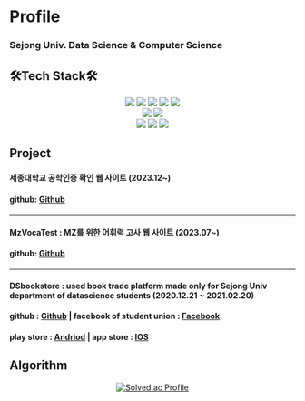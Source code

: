 # Profile

### Sejong Univ. Data Science & Computer Science

## 🛠Tech Stack🛠

<div align=center> 
  <img src="https://img.shields.io/badge/java-007396?style=for-the-badge&logo=java&logoColor=white"> 
  <img src="https://img.shields.io/badge/c++-00599C?style=for-the-badge&logo=c%2B%2B&logoColor=white">
  <img src="https://img.shields.io/badge/python-3776AB?style=for-the-badge&logo=python&logoColor=white">
  <img src="https://img.shields.io/badge/spring-6DB33F?style=for-the-badge&logo=spring&logoColor=white">
  <img src="https://img.shields.io/badge/springboot-6DB33F?style=for-the-badge&logo=springboot&logoColor=white">
  <br>
  <img src="https://img.shields.io/badge/postgresql-4169E1?style=for-the-badge&logo=postgresql&logoColor=white">
  <img src="https://img.shields.io/badge/mysql-4479A1?style=for-the-badge&logo=mysql&logoColor=white">
  <br>
  <img src="https://img.shields.io/badge/github-181717?style=for-the-badge&logo=github&logoColor=white">
  <img src="https://img.shields.io/badge/git-F05032?style=for-the-badge&logo=git&logoColor=white">
  <img src="https://img.shields.io/badge/jirasoftware-0052CC?style=for-the-badge&logo=jirasoftware&logoColor=white">
</div>


## Project

#### 세종대학교 공학인증 확인 웹 사이트 (2023.12~)
#### github: [Github](https://github.com/Sejong-Java-Study/Gimme-Gonghak-Auth)
***
#### MzVocaTest : MZ를 위한 어휘력 고사 웹 사이트 (2023.07~)
#### github: [Github](https://github.com/Sejong-Java-Study/mz-voca-test)
***
#### DSbookstore : used book trade platform made only for Sejong Univ department of datascience students (2020.12.21 ~ 2021.02.20)
#### github : [Github](https://github.com/gmltn9233/DSbookstore) | facebook of student union : [Facebook](https://ar-ar.facebook.com/permalink.php?story_fbid=2915189342139858&id=1815815088743961)
#### play store : [Andriod](https://play.google.com/store/apps/details?id=com.martini.DSbookstore) | app store : [IOS](https://github.com/Sunyeup-Kim/Sunyeup-Kim/blob/main/img/ios%EC%84%B1%EA%B3%B5.PNG)
## Algorithm
<div align=center>
  
  [![Solved.ac Profile](http://mazassumnida.wtf/api/v2/generate_badge?boj=gmltn9233)](https://solved.ac/gmltn9233/)
</div>
